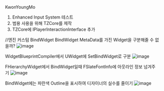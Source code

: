 KwonYoungMo

1. Enhanced Input System 테스트
2. 범용 사용을 위해 TZCore를 제작
3. TZCore에 IPlayerInteractionInterface 추가

//엔진 커스텀 BindWidget
BindWidget MetaData를 가진 Widget을 구분해줄 수 없을까?
![image](https://github.com/kwonymo88/SampleProject/assets/39462665/78c65a9a-83ec-4d4a-bc21-7ceeed07f1aa)

WidgetBlueprintCompiler에서 UWidget에 SetBindWidget로 구분
![image](https://github.com/kwonymo88/SampleProject/assets/39462665/64d1712f-f667-4919-94ad-254e418d0fab)

FHierarchyWidget에서 BindWidget일때 FSlateFontInfo에 아웃라인 정보 넘겨주기
![image](https://github.com/kwonymo88/SampleProject/assets/39462665/882c051b-f4ea-4dee-896c-bab4f6bfa49a)

BindWidget에는 파란색 Outline을 표시하여 디자이너의 실수를 줄이기
![image](https://github.com/kwonymo88/SampleProject/assets/39462665/3af495c8-c407-49f2-9f8a-96fd0e08e4d1)
